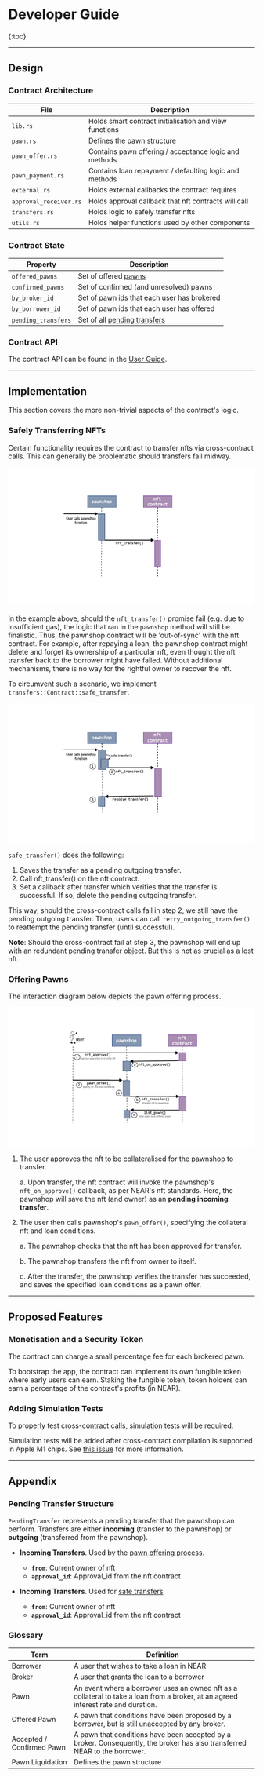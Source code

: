 # Developer Guide

{:toc}

--------------------------------------------------------------------------------------------------------------------

## **Design**

### Contract Architecture

| File | Description |
| ------------- | ------------- |
| `lib.rs`| Holds smart contract initialisation and view functions |
| `pawn.rs`  | Defines the pawn structure  |
| `pawn_offer.rs`  | Contains pawn offering / acceptance logic and methods |
| `pawn_payment.rs`  | Contains loan repayment / defaulting logic and methods |
| `external.rs`  | Holds external callbacks the contract requires |
| `approval_receiver.rs`  | Holds approval callback that nft contracts will call |
| `transfers.rs`  | Holds logic to safely transfer nfts |
| `utils.rs`  | Holds helper functions used by other components |

### Contract State

| Property | Description |
| ------------- | ------------- |
| `offered_pawns` | Set of offered [pawns](#glossary) |
| `confirmed_pawns`  | Set of confirmed (and unresolved) pawns  |
| `by_broker_id`  | Set of pawn ids that each user has brokered |
| `by_borrower_id`  | Set of pawn ids that each user has offered |
| `pending_transfers`  | Set of all [pending transfers](#pending-transfer-structure) |

### Contract API

The contract API can be found in the [User Guide](UserGuide.html).

--------------------------------------------------------------------------------------------------------------------

## Implementation

This section covers the more non-trivial aspects of the contract's logic.

### Safely Transferring NFTs

Certain functionality requires the contract to transfer nfts via cross-contract calls. This can generally be problematic should transfers fail midway.

![Naive Nft Transfer](diagrams/naive-nft-transfer.png)

In the example above, should the `nft_transfer()` promise fail (e.g. due to insufficient gas), the logic that ran in the `pawnshop` method will still be finalistic. Thus, the pawnshop contract will be 'out-of-sync' with the nft contract. For example, after repaying a loan, the pawnshop contract might delete and forget its ownership of a particular nft, even thought the nft transfer back to the borrower might have failed. Without additional mechanisms, there is no way for the rightful owner to recover the nft.

To circumvent such a scenario, we implement `transfers::Contract::safe_transfer`.

![Safe Nft Transfer](diagrams/safe-nft-transfer.png)

`safe_transfer()` does the following:

1. Saves the transfer as a pending outgoing transfer.
2. Call nft_transfer() on the nft contract.
3. Set a callback after transfer which verifies that the transfer is successful. If so, delete the pending outgoing transfer.

This way, should the cross-contract calls fail in step 2, we still have the pending outgoing transfer. Then, users can call `retry_outgoing_transfer()` to reattempt the pending transfer (until successful). 

__Note__: Should the cross-contract fail at step 3, the pawnshop will end up with an redundant pending transfer object. But this is not as crucial as a lost nft. 

### Offering Pawns

The interaction diagram below depicts the pawn offering process.

![Pawn Offer Process](diagrams/pawn-offer.png)

1. The user approves the nft to be collateralised for the pawnshop to transfer.

    a.  Upon transfer, the nft contract will invoke the pawnshop's `nft_on_approve()` callback, as per NEAR's nft standards. Here,
    the pawnshop will save the nft (and owner) as an __pending incoming transfer__.

2. The user then calls pawnshop's `pawn_offer()`, specifying the collateral nft and loan conditions.

    a. The pawnshop checks that the nft has been approved for transfer.
    
    b. The pawnshop transfers the nft from owner to itself.
    
    c. After the transfer, the pawnshop verifies the transfer has succeeded, and saves the specified loan conditions as a pawn offer.

--------------------------------------------------------------------------------------------------------------------

## Proposed Features

### Monetisation and a Security Token
The contract can charge a small percentage fee for each brokered pawn. 

To bootstrap the app, the contract can implement its own fungible token where early users can earn. Staking the fungible token, token holders can earn a percentage of the contract's profits (in NEAR).

### Adding Simulation Tests

To properly test cross-contract calls, simulation tests will be required.  

Simulation tests will be added after cross-contract compilation is supported in Apple M1 chips. See [this issue](https://github.com/near/nearcore/issues/3803) for more information.

--------------------------------------------------------------------------------------------------------------------

## Appendix

### Pending Transfer Structure

`PendingTransfer` represents a pending transfer that the pawnshop can perform. Transfers are either __incoming__ (transfer to the pawnshop) or __outgoing__ (transferred from the pawnshop).

* __Incoming Transfers__. Used by the [pawn offering process](#offering-pawns).

    * __`from`__: Current owner of nft
    * __`approval_id`__: Approval_id from the nft contract

* __Incoming Transfers__. Used for [safe transfers](#safely-transferring-nfts).

    * __`from`__: Current owner of nft
    * __`approval_id`__: Approval_id from the nft contract

### Glossary

| Term | Definition |
| ------------- | ------------- |
| Borrower | A user that wishes to take a loan in NEAR |
| Broker | A user that grants the loan to a borrower |
| Pawn | An event where a borrower uses an owned nft as a collateral to take a loan from a broker, at an agreed interest rate and duration. |
| Offered Pawn | A pawn that conditions have been proposed by a borrower, but is still unaccepted by any broker. |
| Accepted / Confirmed Pawn  | A pawn that conditions have been accepted by a broker. Consequently, the broker has also transferred NEAR to the borrower.  |
| Pawn Liquidation  | Defines the pawn structure  |